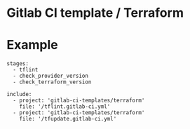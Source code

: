 # Gitlab CI template / Terraform

# Example

```
stages:
  - tflint
  - check_provider_version
  - check_terraform_version

include:
  - project: 'gitlab-ci-templates/terraform'
    file: '/tflint.gitlab-ci.yml'
  - project: 'gitlab-ci-templates/terraform'
    file: '/tfupdate.gitlab-ci.yml'
```
